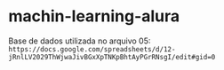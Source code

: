 # machin-learning-alura


Base de dados utilizada no arquivo 05:
```https://docs.google.com/spreadsheets/d/12-jRnlLV2029ThWjwaJivBGxXpTNKpBhtAyPGrRNsgI/edit#gid=0```
